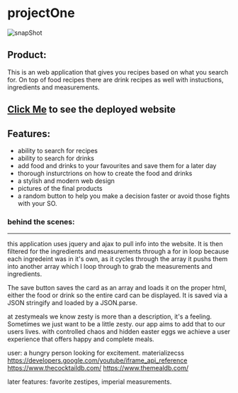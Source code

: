 # projectOne

![snapShot]()

## Product:

This is an web application that gives you recipes based on what you search for. On top of food recipes there are drink recipes as well with instuctions, ingredients and measurements.

## [Click Me](https://johnmohr.github.io/projectOne/) to see the deployed website

## Features:

- ability to search for recipes
- ability to search for drinks
- add food and drinks to your favourites and save them for a later day
- thorough insturctrions on how to create the food and drinks
- a stylish and modern web design
- pictures of the final products
- a random button to help you make a decision faster or avoid those fights with your SO.

### behind the scenes:

---

this application uses jquery and ajax to pull info into the website. It is then filtered for the ingredients and measurements through a for in loop because each ingredeint was in it's own, as it cycles through the array it pushs them into another array which I loop through to grab the measurements and ingredients.

The save button saves the card as an array and loads it on the proper html, either the food or drink so the entire card can be displayed. It is saved via a JSON stringify and loaded by a JSON.parse.

at zestymeals we know zesty is more than a description, it's a feeling. Sometimes we just want to be a little zesty. our app aims to add that to our users lives.
with controlled chaos and hidden easter eggs we achieve a user experience that offers happy and complete meals.

user: a hungry person looking for excitement.
materializecss
https://developers.google.com/youtube/iframe_api_reference
https://www.thecocktaildb.com/
https://www.themealdb.com/

later features: favorite zestipes, imperial measurements.


